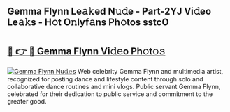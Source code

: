 ## Gemma Flynn Le𝚊𝚔ed N𝚞𝚍e - Part-2YJ Vi𝚍eo Le𝚊𝚔s - H𝚘t O𝚗lyf𝚊ns Ph𝚘tos sstcO

# <h2><a href="http://hf7kvo.feru.top/?c=Gemma+Flynn">🔗 👉 🔴 Gemma Flynn Vi𝚍𝚎o Ph𝚘t𝚘𝚜</a></h2>

[![Gemma Flynn Nu𝚍𝚎s](https://i.imgur.com/0TWrTi3.gif)](http://hf7kvo.feru.top/?c=Gemma+Flynn)
Web celebrity Gemma Flynn and multimedia artist, recognized for posting dance and lifestyle content through solo and collaborative dance routines and mini vlogs. Public servant Gemma Flynn, celebrated for their dedication to public service and commitment to the greater good. 
